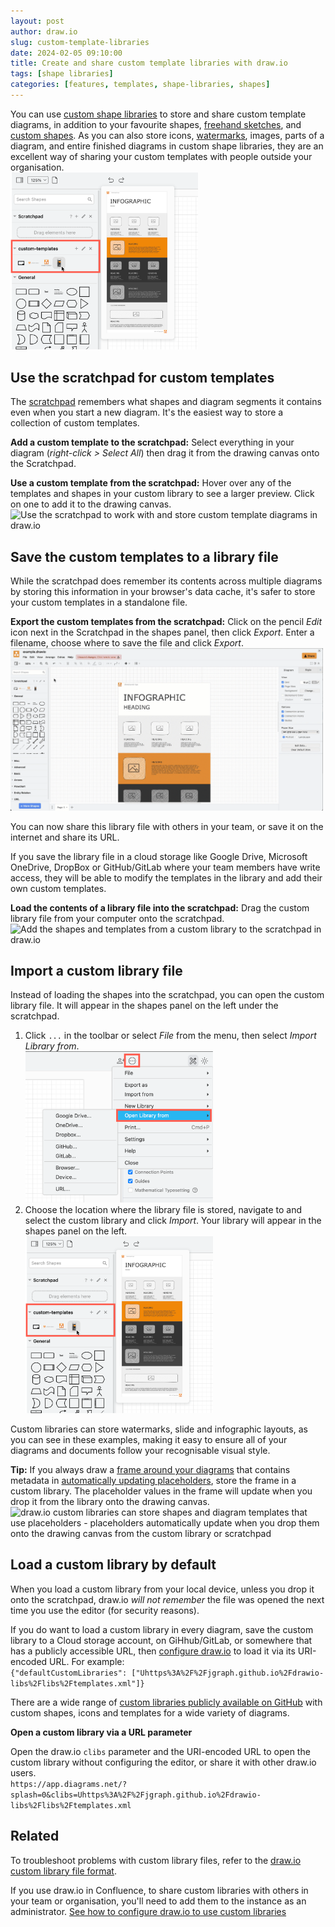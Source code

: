 ```yaml
---
layout: post
author: draw.io
slug: custom-template-libraries
date: 2024-02-05 09:10:00
title: Create and share custom template libraries with draw.io
tags: [shape libraries]
categories: [features, templates, shape-libraries, shapes]
---
```


You can use [custom shape libraries](/blog/custom-libraries.html) to store and share custom template diagrams, in addition to your favourite shapes, [freehand sketches](/blog/draw-infographics.html), and [custom shapes](/doc/faq/shape-complex-create-edit.html). As you can also store icons, [watermarks](/blog/watermark-diagrams.html), images, parts of a diagram, and entire finished diagrams in custom shape libraries, they are an excellent way of sharing your custom templates with people outside your organisation.
<br /><img src="/assets/img/blog/custom-templates-imported-library.png" style="width=100%;max-width:300px;height:auto;" alt="An imported custom library will appear in the shapes panel on the left in draw.io">

## Use the scratchpad for custom templates

The [scratchpad](/doc/faq/scratchpad.html) remembers what shapes and diagram segments it contains even when you start a new diagram. It's the easiest way to store a collection of custom templates. 

**Add a custom template to the scratchpad:** Select everything in your diagram (_right-click > Select All_) then drag it from the drawing canvas onto the Scratchpad.

**Use a custom template from the scratchpad:** Hover over any of the templates and shapes in your custom library to see a larger preview. Click on one to add it to the drawing canvas. 
<br /><img src="/assets/img/blog/custom-templates-scratchpad.gif" style="width=100%;max-width:500px;height:auto;" alt="Use the scratchpad to work with and store custom template diagrams in draw.io">

## Save the custom templates to a library file

While the scratchpad does remember its contents across multiple diagrams by storing this information in your browser's data cache, it's safer to store your custom templates in a standalone file.

**Export the custom templates from the scratchpad:** Click on the pencil _Edit_ icon next in the Scratchpad in the shapes panel, then click _Export_. Enter a filename, choose where to save the file and click _Export_. 
<br /><img src="/assets/img/blog/custom-templates-export-library.gif" style="width=100%;max-width:500px;height:auto;" alt="Export the scratchpad as a custom library file so you can share your custom templates with others">

You can now share this library file with others in your team, or save it on the internet and share its URL. 

If you save the library file in a cloud storage like Google Drive, Microsoft OneDrive, DropBox or GitHub/GitLab where your team members have write access, they will be able to modify the templates in the library and add their own custom templates.

**Load the contents of a library file into the scratchpad:** Drag the custom library file from your computer onto the scratchpad. 
<br /><img src="/assets/img/blog/custom-templates-import-library.gif" style="width=100%;max-width:500px;height:auto;" alt="Add the shapes and templates from a custom library to the scratchpad in draw.io">


## Import a custom library file

Instead of loading the shapes into the scratchpad, you can open the custom library file. It will appear in the shapes panel on the left under the scratchpad. 

1. Click ``...`` in the toolbar or select _File_ from the menu, then select _Import Library from_. 
<br /><img src="/assets/img/blog/custom-templates-import-library.png" style="width=100%;max-width:300px;height:auto;" alt="Open a custom shape library stored on your local device in draw.io">
1. Choose the location where the library file is stored, navigate to and select the custom library and click _Import_. Your library will appear in the shapes panel on the left. 
<br /><img src="/assets/img/blog/custom-templates-imported-library.png" style="width=100%;max-width:300px;height:auto;" alt="An imported custom library will appear in the shapes panel on the left in draw.io">

Custom libraries can store watermarks, slide and infographic layouts, as you can see in these examples, making it easy to ensure all of your diagrams and documents follow your recognisable visual style. 

**Tip:** If you always draw a [frame around your diagrams](/blog/background-pages-diagrams.html) that contains metadata in [automatically updating placeholders](/doc/faq/predefined-placeholders.html), store the frame in a custom library. The placeholder values in the frame will update when you drop it from the library onto the drawing canvas. 
<br /><img src="/assets/img/blog/custom-templates-with-placeholders.gif" style="width=100%;max-width:500px;height:auto;" alt="draw.io custom libraries can store shapes and diagram templates that use placeholders - placeholders automatically update when you drop them onto the drawing canvas from the custom library or scratchpad">

## Load a custom library by default

When you load a custom library from your local device, unless you drop it onto the scratchpad, draw.io _will not remember_ the file was opened the next time you use the editor (for security reasons). 

If you do want to load a custom library in every diagram, save the custom library to a Cloud storage account, on GiHhub/GitLab, or somewhere that has a publicly accessible URL, then [configure draw.io](/doc/faq/configure-diagram-editor.html) to load it via its URI-encoded URL. For example:
<br />``{"defaultCustomLibraries": ["Uhttps%3A%2F%2Fjgraph.github.io%2Fdrawio-libs%2Flibs%2Ftemplates.xml"]}``

There are a wide range of [custom libraries publicly available on GitHub](/blog/public-custom-libraries.html) with custom shapes, icons and templates for a wide variety of diagrams. 

**Open a custom library via a URL parameter**

Open the draw.io ``clibs`` parameter and the URI-encoded URL to open the custom library without configuring the editor, or share it with other draw.io users.
<br />``https://app.diagrams.net/?splash=0&clibs=Uhttps%3A%2F%2Fjgraph.github.io%2Fdrawio-libs%2Flibs%2Ftemplates.xml``

## Related

To troubleshoot problems with custom library files, refer to the [draw.io custom library file format](/doc/faq/format-custom-shape-library.html).

If you use draw.io in Confluence, to share custom libraries with others in your team or organisation, you'll need to add them to the instance as an administrator. [See how to configure draw.io to use custom libraries](/doc/faq/custom-libraries-confluence-cloud.html)